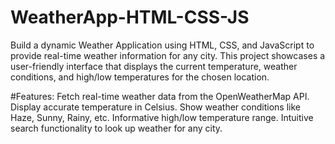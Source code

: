 # WeatherApp-HTML-CSS-JS
Build a dynamic Weather Application using HTML, CSS, and JavaScript to provide real-time weather information for any city. This project showcases a user-friendly interface that displays the current temperature, weather conditions, and high/low temperatures for the chosen location.

#Features:
Fetch real-time weather data from the OpenWeatherMap API.
Display accurate temperature in Celsius.
Show weather conditions like Haze, Sunny, Rainy, etc.
Informative high/low temperature range.
Intuitive search functionality to look up weather for any city.


